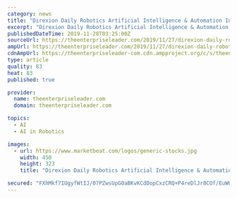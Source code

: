 ```yaml
---
category: news
title: "Direxion Daily Robotics Artificial Intelligence & Automation Index Bull 3X Shares (NYSEARCA:UBOT) Shares Up 0.5%"
excerpt: "Direxion Daily Robotics Artificial Intelligence & Automation Index Bull 3X Shares (NYSEARCA:UBOT) shot up 0.5% during mid-day trading on Wednesday . The company traded as high as $12.74 and last traded at $12.74, 855 shares traded hands during mid-day trading. A decline of 99% from the average session volume of 112,117 shares. The stock had ..."
publishedDateTime: 2019-11-28T03:25:00Z
sourceUrl: https://theenterpriseleader.com/2019/11/27/direxion-daily-robotics-artificial-intelligence-automation-index-bull-3x-shares-nysearcaubot-shares-up-0-5.html
ampUrl: https://theenterpriseleader.com/2019/11/27/direxion-daily-robotics-artificial-intelligence-automation-index-bull-3x-shares-nysearcaubot-shares-up-0-5.html/amp
cdnAmpUrl: https://theenterpriseleader-com.cdn.ampproject.org/c/s/theenterpriseleader.com/2019/11/27/direxion-daily-robotics-artificial-intelligence-automation-index-bull-3x-shares-nysearcaubot-shares-up-0-5.html/amp
type: article
quality: 83
heat: 83
published: true

provider:
  name: theenterpriseleader.com
  domain: theenterpriseleader.com

topics:
  - AI
  - AI in Robotics

images:
  - url: https://www.marketbeat.com/logos/generic-stocks.jpg
    width: 450
    height: 323
    title: "Direxion Daily Robotics Artificial Intelligence & Automation Index Bull 3X Shares (NYSEARCA:UBOT) Shares Up 0.5%"

secured: "FXhMkf7IUgyfWtIJ/07PZwsUpG0aBKvKCdDopCxzCRQ+P4reDlJr8COf/EuWOJLR2yQmjajv6k3Ukg49Rw6XjRERMqG3g7TyL3bPyOfRQfGXzQVmdoA/DaqpLqSpJOEsiY/mph8xHRCagZX7cxzUIl4YLo/x94bG5i0vjdN25EaCq/4eaTHZDCTkdY+380CuVtjwUkiwQYMfVut+v8gQ7YbiCadFmoVE3DVKZxjaYu2+5QzoB8XwiDgVWvzdTEY5pG6xbf1rx0mi/i62eWumbQ==;2pacKLxwiSzSqrCdm4ZB0w=="
---
```


